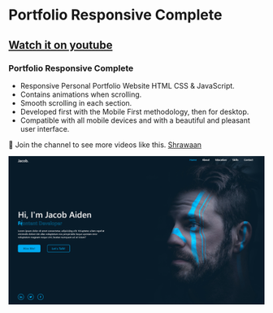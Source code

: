 # Portfolio Responsive Complete
## [Watch it on youtube](https://youtu.be)
### Portfolio Responsive Complete

- Responsive Personal Portfolio Website HTML CSS & JavaScript.
- Contains animations when scrolling.
- Smooth scrolling in each section.
- Developed first with the Mobile First methodology, then for desktop.
- Compatible with all mobile devices and with a beautiful and pleasant user interface.

💙 Join the channel to see more videos like this. [Shrawaan](https://www.youtube.com)

![preview img](/preview.png)
